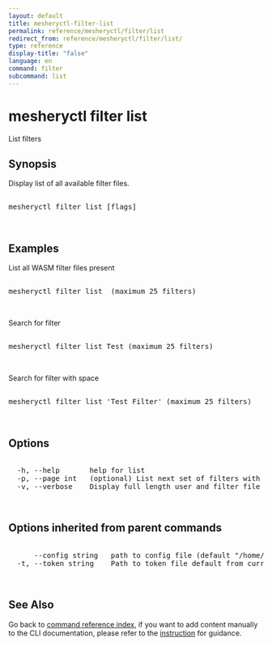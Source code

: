 ```yaml
---
layout: default
title: mesheryctl-filter-list
permalink: reference/mesheryctl/filter/list
redirect_from: reference/mesheryctl/filter/list/
type: reference
display-title: "false"
language: en
command: filter
subcommand: list
---
```


# mesheryctl filter list

List filters

## Synopsis

Display list of all available filter files.
<pre class='codeblock-pre'>
<div class='codeblock'>
mesheryctl filter list [flags]

</div>
</pre> 

## Examples

List all WASM filter files present
<pre class='codeblock-pre'>
<div class='codeblock'>
mesheryctl filter list	(maximum 25 filters)

</div>
</pre> 

Search for filter
<pre class='codeblock-pre'>
<div class='codeblock'>
mesheryctl filter list Test (maximum 25 filters)

</div>
</pre> 

Search for filter with space
<pre class='codeblock-pre'>
<div class='codeblock'>
mesheryctl filter list 'Test Filter' (maximum 25 filters)

</div>
</pre> 

## Options

<pre class='codeblock-pre'>
<div class='codeblock'>
  -h, --help       help for list
  -p, --page int   (optional) List next set of filters with --page (default = 1) (default 1)
  -v, --verbose    Display full length user and filter file identifiers

</div>
</pre>

## Options inherited from parent commands

<pre class='codeblock-pre'>
<div class='codeblock'>
      --config string   path to config file (default "/home/runner/.meshery/config.yaml")
  -t, --token string    Path to token file default from current context

</div>
</pre>

## See Also

Go back to [command reference index](/reference/mesheryctl/), if you want to add content manually to the CLI documentation, please refer to the [instruction](/project/contributing/contributing-cli#preserving-manually-added-documentation) for guidance.

